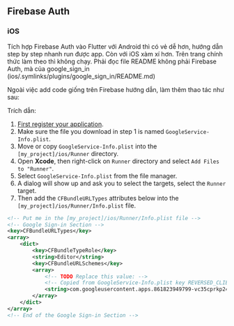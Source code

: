 ## Firebase Auth

### iOS

Tích hợp Firebase Auth vào Flutter với Android thì có vẻ dễ hơn, hướng dẫn step by step nhanh run được app. Còn với iOS xàm xí hơn. Trên trang chính thức làm theo thì không chạy. Phải đọc file README không phải Firebase Auth, mà của google_sign_in (ios/.symlinks/plugins/google_sign_in/README.md)

Ngoài việc add code giống trên Firebase hướng dẫn, làm thêm thao tác như sau:

Trích dẫn:

1. [First register your application](https://developers.google.com/mobile/add?platform=ios).
2. Make sure the file you download in step 1 is named `GoogleService-Info.plist`.
3. Move or copy `GoogleService-Info.plist` into the `[my_project]/ios/Runner` directory.
4. Open **Xcode**, then right-click on `Runner` directory and select `Add Files to "Runner"`.
5. Select `GoogleService-Info.plist` from the file manager.
6. A dialog will show up and ask you to select the targets, select the `Runner` target.
7. Then add the `CFBundleURLTypes` attributes below into the `[my_project]/ios/Runner/Info.plist` file.

```xml
<!-- Put me in the [my_project]/ios/Runner/Info.plist file -->
<!-- Google Sign-in Section -->
<key>CFBundleURLTypes</key>
<array>
	<dict>
		<key>CFBundleTypeRole</key>
		<string>Editor</string>
		<key>CFBundleURLSchemes</key>
		<array>
			<!-- TODO Replace this value: -->
			<!-- Copied from GoogleService-Info.plist key REVERSED_CLIENT_ID -->
			<string>com.googleusercontent.apps.861823949799-vc35cprkp249096uujjn0vvnmcvjppkn</string>
		</array>
	</dict>
</array>
<!-- End of the Google Sign-in Section -->
```
